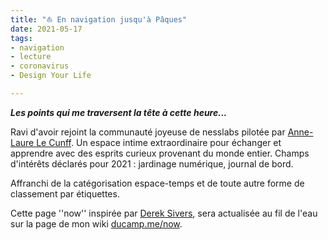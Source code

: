 ```yaml
---
title: "⛵️ En navigation jusqu'à Pâques" 
date: 2021-05-17
tags:
- navigation
- lecture
- coronavirus
- Design Your Life

---
```

**_Les points qui me traversent la tête à cette heure..._**

Ravi d'avoir rejoint la communauté joyeuse de nesslabs pilotée par [Anne-Laure Le Cunff](https://nesslabs.com). Un espace intime extraordinaire pour échanger et apprendre avec des esprits curieux provenant du monde entier. Champs d'intérêts déclarés pour 2021 : jardinage numérique, journal de bord.

Affranchi de la catégorisation espace-temps et de toute autre forme de classement par étiquettes.

Cette page ''now'' inspirée par [Derek Sivers](https://ducamp.me/maintenant), sera actualisée au fil de l'eau sur la page de mon wiki [ducamp.me/now](https://ducamp.me/now).
